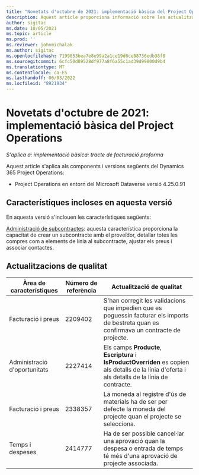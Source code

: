 ```yaml
---
title: "Novetats d'octubre de 2021: implementació bàsica del Project Operations"
description: Aquest article proporciona informació sobre les actualitzacions de qualitat disponibles a la implementació bàsica de la versió d'octubre de 2021 del Project Operations.
author: sigitac
ms.date: 10/05/2021
ms.topic: article
ms.prod: ''
ms.reviewer: johnmichalak
ms.author: sigitac
ms.openlocfilehash: 7199853bea7e8e99a2a1ce19d6ce88736edb38f8
ms.sourcegitcommit: 6cfc50d89528df977a8f6a55c1ad39d99800d9b4
ms.translationtype: MT
ms.contentlocale: ca-ES
ms.lasthandoff: 06/03/2022
ms.locfileid: "8921934"
---
```

# <a name="whats-new-october-2021---project-operations-lite-deployment"></a>Novetats d'octubre de 2021: implementació bàsica del Project Operations

_S'aplica a: implementació bàsica: tracte de facturació proforma_

Aquest article s'aplica als components i versions següents del Dynamics 365 Project Operations:

  - Project Operations en entorn del Microsoft Dataverse versió 4.25.0.91


## <a name="features-included-in-this-release"></a>Característiques incloses en aquesta versió

En aquesta versió s'inclouen les característiques següents:

[Administració de subcontractes](../subcontracting/managing-subcontracts-overview.md): aquesta característica proporciona la capacitat de crear un subcontracte amb el proveïdor, detallar totes les compres com a elements de línia al subcontracte, ajustar els preus i associar contactes.


## <a name="quality-updates"></a>Actualitzacions de qualitat

| **Àrea de característiques** | **Número de referència** | **Actualització de qualitat** |
| --- | --- | --- |
| Facturació i preus | 2209402 | S'han corregit les validacions que impedien que es poguessin facturar els imports de bestreta quan es confirmava un contracte de projecte. |
|   Administració d'oportunitats | 2227414 | Els camps **Producte**, **Escriptura** i **IsProductOverriden** es copien als detalls de la línia d'oferta i als detalls de la línia de contracte. |
| Facturació i preus | 2338357 | La moneda al registre d'ús de materials ha de ser per defecte la moneda del projecte quan el projecte se selecciona. |
| Temps i despeses | 2414777 | Ha de ser possible cancel·lar una aprovació quan la despesa o entrada de temps té més d'una aprovació de projecte associada. |
